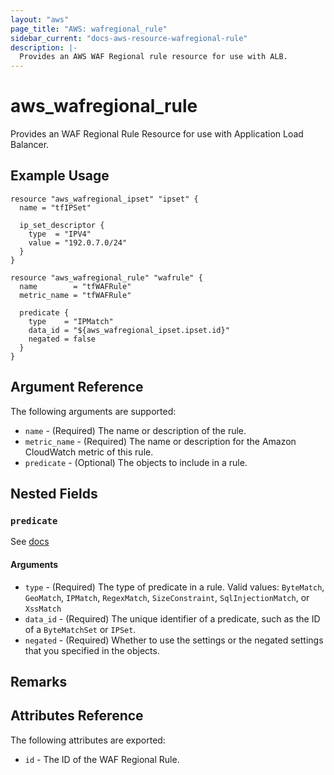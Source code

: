 ```yaml
---
layout: "aws"
page_title: "AWS: wafregional_rule"
sidebar_current: "docs-aws-resource-wafregional-rule"
description: |-
  Provides an AWS WAF Regional rule resource for use with ALB.
---
```


# aws_wafregional_rule

Provides an WAF Regional Rule Resource for use with Application Load Balancer.

## Example Usage

```hcl
resource "aws_wafregional_ipset" "ipset" {
  name = "tfIPSet"

  ip_set_descriptor {
    type  = "IPV4"
    value = "192.0.7.0/24"
  }
}

resource "aws_wafregional_rule" "wafrule" {
  name        = "tfWAFRule"
  metric_name = "tfWAFRule"

  predicate {
    type    = "IPMatch"
    data_id = "${aws_wafregional_ipset.ipset.id}"
    negated = false
  }
}
```

## Argument Reference

The following arguments are supported:

* `name` - (Required) The name or description of the rule.
* `metric_name` - (Required) The name or description for the Amazon CloudWatch metric of this rule.
* `predicate` - (Optional) The objects to include in a rule.

## Nested Fields

### `predicate`

See [docs](https://docs.aws.amazon.com/AWSCloudFormation/latest/UserGuide/aws-properties-wafregional-rule-predicates.html)

#### Arguments

* `type` - (Required) The type of predicate in a rule. Valid values: `ByteMatch`, `GeoMatch`, `IPMatch`, `RegexMatch`, `SizeConstraint`, `SqlInjectionMatch`, or `XssMatch`
* `data_id` - (Required) The unique identifier of a predicate, such as the ID of a `ByteMatchSet` or `IPSet`.
* `negated` - (Required) Whether to use the settings or the negated settings that you specified in the objects.

## Remarks

## Attributes Reference

The following attributes are exported:

* `id` - The ID of the WAF Regional Rule.
